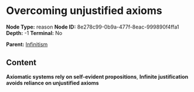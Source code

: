 # Overcoming unjustified axioms

**Node Type:** reason
**Node ID:** 8e278c99-0b9a-477f-8eac-999890f4ffa1
**Depth:** -1
**Terminal:** No

**Parent:** [Infinitism](infinitism.md)

## Content

**Axiomatic systems rely on self-evident propositions**, **Infinite justification avoids reliance on unjustified axioms**
